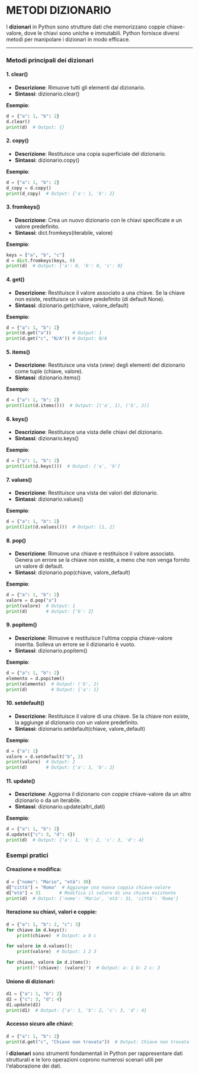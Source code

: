 # METODI DIZIONARIO

I **dizionari** in Python sono strutture dati che memorizzano coppie chiave-valore, dove le chiavi sono uniche e immutabili. Python fornisce diversi metodi per manipolare i dizionari in modo efficace.

---

### **Metodi principali dei dizionari**

#### **1\. clear()**

* **Descrizione**: Rimuove tutti gli elementi dal dizionario.  
* **Sintassi**: dizionario.clear()

**Esempio**:  
```python  
d = {"a": 1, "b": 2}  
d.clear()  
print(d)  # Output: {}
```

#### **2\. copy()**

* **Descrizione**: Restituisce una copia superficiale del dizionario.  
* **Sintassi**: dizionario.copy()

**Esempio**:  
```python  
d = {"a": 1, "b": 2}  
d_copy = d.copy()  
print(d_copy)  # Output: {'a': 1, 'b': 2}
```

#### **3\. fromkeys()**

* **Descrizione**: Crea un nuovo dizionario con le chiavi specificate e un valore predefinito.  
* **Sintassi**: dict.fromkeys(iterabile, valore)

**Esempio**:  
```python  
keys = ["a", "b", "c"]  
d = dict.fromkeys(keys, 0)  
print(d)  # Output: {'a': 0, 'b': 0, 'c': 0}
```

#### **4\. get()**

* **Descrizione**: Restituisce il valore associato a una chiave. Se la chiave non esiste, restituisce un valore predefinito (di default None).  
* **Sintassi**: dizionario.get(chiave, valore_default)

**Esempio**:  
```python  
d = {"a": 1, "b": 2}  
print(d.get("a"))        # Output: 1  
print(d.get("c", "N/A")) # Output: N/A
```

#### **5\. items()**

* **Descrizione**: Restituisce una vista (view) degli elementi del dizionario come tuple (chiave, valore).  
* **Sintassi**: dizionario.items()

**Esempio**:  
```python  
d = {"a": 1, "b": 2}  
print(list(d.items()))  # Output: [('a', 1), ('b', 2)]
```

#### **6\. keys()**

* **Descrizione**: Restituisce una vista delle chiavi del dizionario.  
* **Sintassi**: dizionario.keys()

**Esempio**:  
```python  
d = {"a": 1, "b": 2}  
print(list(d.keys()))  # Output: ['a', 'b']
```

#### **7\. values()**

* **Descrizione**: Restituisce una vista dei valori del dizionario.  
* **Sintassi**: dizionario.values()

**Esempio**:  
```python  
d = {"a": 1, "b": 2}  
print(list(d.values()))  # Output: [1, 2]
```

#### **8\. pop()**

* **Descrizione**: Rimuove una chiave e restituisce il valore associato. Genera un errore se la chiave non esiste, a meno che non venga fornito un valore di default.  
* **Sintassi**: dizionario.pop(chiave, valore_default)

**Esempio**:  
```python  
d = {"a": 1, "b": 2}  
valore = d.pop("a")  
print(valore)  # Output: 1  
print(d)       # Output: {'b': 2}
```

#### **9\. popitem()**

* **Descrizione**: Rimuove e restituisce l'ultima coppia chiave-valore inserita. Solleva un errore se il dizionario è vuoto.  
* **Sintassi**: dizionario.popitem()

**Esempio**:  
```python  
d = {"a": 1, "b": 2}  
elemento = d.popitem()  
print(elemento)  # Output: ('b', 2)  
print(d)         # Output: {'a': 1}
```

#### **10\. setdefault()**

* **Descrizione**: Restituisce il valore di una chiave. Se la chiave non esiste, la aggiunge al dizionario con un valore predefinito.  
* **Sintassi**: dizionario.setdefault(chiave, valore_default)

**Esempio**:  
```python  
d = {"a": 1}  
valore = d.setdefault("b", 2)  
print(valore)  # Output: 2  
print(d)       # Output: {'a': 1, 'b': 2}
```

#### **11\. update()**

* **Descrizione**: Aggiorna il dizionario con coppie chiave-valore da un altro dizionario o da un iterabile.  
* **Sintassi**: dizionario.update(altri_dati)

**Esempio**:  
```python  
d = {"a": 1, "b": 2}  
d.update({"c": 3, "d": 4})  
print(d)  # Output: {'a': 1, 'b': 2, 'c': 3, 'd': 4}
```

### **Esempi pratici**

#### **Creazione e modifica:**

```python  
d = {"nome": "Mario", "età": 30}  
d["città"] = "Roma"  # Aggiunge una nuova coppia chiave-valore  
d["età"] = 31       # Modifica il valore di una chiave esistente  
print(d)  # Output: {'nome': 'Mario', 'età': 31, 'città': 'Roma'}
```

#### **Iterazione su chiavi, valori e coppie:**

```python  
d = {"a": 1, "b": 2, "c": 3}  
for chiave in d.keys():  
    print(chiave)  # Output: a b c

for valore in d.values():  
    print(valore)  # Output: 1 2 3

for chiave, valore in d.items():  
    print(f"{chiave}: {valore}")  # Output: a: 1 b: 2 c: 3
```

#### **Unione di dizionari:**

```python  
d1 = {"a": 1, "b": 2}  
d2 = {"c": 3, "d": 4}  
d1.update(d2)  
print(d1)  # Output: {'a': 1, 'b': 2, 'c': 3, 'd': 4}
```

#### **Accesso sicuro alle chiavi:**

```python  
d = {"a": 1, "b": 2}  
print(d.get("c", "Chiave non trovata"))  # Output: Chiave non trovata
```

I **dizionari** sono strumenti fondamentali in Python per rappresentare dati strutturati e le loro operazioni coprono numerosi scenari utili per l'elaborazione dei dati.